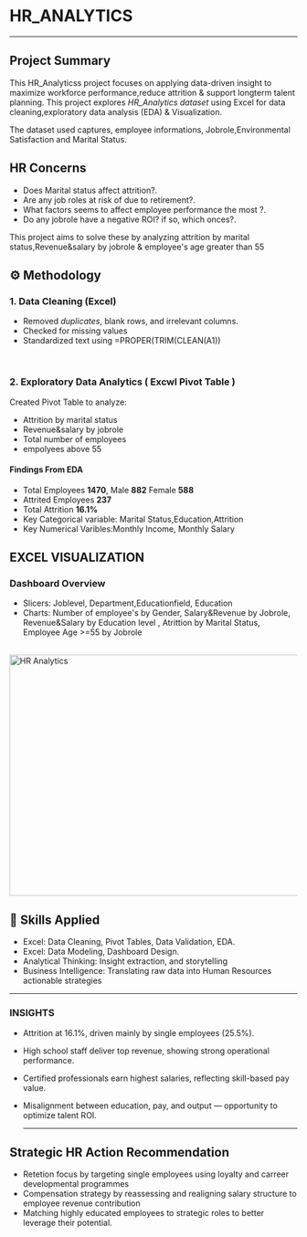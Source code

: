 # HR_ANALYTICS  <br>

---
## Project Summary
This HR_Analyticss project focuses on applying data-driven insight to maximize workforce performance,reduce attrition & support longterm talent planning.
This project explores *HR_Analytics dataset* using Excel for data cleaning,exploratory data analysis (EDA) & Visualization.

The dataset used captures, employee informations, Jobrole,Environmental Satisfaction and Marital Status. 
<br>

## HR Concerns
* Does Marital status affect attrition?.
* Are any job roles at risk of due to retirement?.
* What factors seems to affect employee performance the most ?.
* Do any jobrole have a negative ROI? if so, which onces?.
  
This project aims to solve these by analyzing attrition by marital status,Revenue&salary by jobrole & employee's age greater than 55
<br>
  
## ⚙ Methodology  
  ### 1. Data Cleaning (Excel)
- Removed *duplicates*, blank rows, and irrelevant columns.
- Checked for missing values   
- Standardized text using =PROPER(TRIM(CLEAN(A1))
 <br>
 
  ### 2. Exploratory Data Analytics ( Excwl Pivot Table )
  Created Pivot Table to analyze:
  * Attrition by marital status
  * Revenue&salary by jobrole
  * Total number of employees
  * empolyees above 55

  #### Findings From EDA
  - Total Employees **1470**, Male **882** Female **588**
  - Attrited Employees **237**
  - Total Attrition **16.1%**
  - Key Categorical variable: Marital Status,Education,Attrition
  - Key Numerical Varibles:Monthly Income, Monthly Salary
    <br>

## EXCEL VISUALIZATION
  ### Dashboard Overview
  - Slicers: Joblevel, Department,Educationfield, Education
  - Charts: Number of employee's by Gender, Salary&Revenue by Jobrole, Revenue&Salary by Education level , Atrittion by Marital Status, Employee Age >=55 by Jobrole
<br>
<img width="960" height="422" alt="HR Analytics" src="https://github.com/user-attachments/assets/58a6a243-b2e8-4c12-ac31-6e6c95631e7d" />

<br>

## 🧠 Skills Applied
   - Excel: Data Cleaning, Pivot Tables, Data Validation, EDA.
   - Excel: Data Modeling, Dashboard Design.
   - Analytical Thinking: Insight extraction, and storytelling
   - Business Intelligence: Translating raw data into Human Resources actionable strategies

---

 ### INSIGHTS
- Attrition at 16.1%, driven mainly by single employees (25.5%).
- High school staff deliver top revenue, showing strong operational performance.
- Certified professionals earn highest salaries, reflecting skill-based pay value.
- Misalignment between education, pay, and output — opportunity to optimize talent ROI.
  
   ---

## Strategic HR Action Recommendation
- Retetion focus by targeting single employees using loyalty and carreer developmental programmes
- Compensation strategy by reassessing and realigning salary structure to employee revenue contribution
- Matching highly educated employees to strategic roles to better leverage their potential.


  
  


